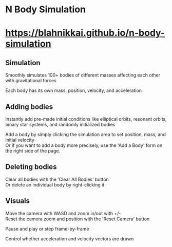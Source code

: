 # N Body Simulation
# https://blahnikkai.github.io/n-body-simulation

## Simulation
Smoothly simulates 100+ bodies of different masses affecting each other with gravitational forces

Each body has its own mass, position, velocity, and acceleration

## Adding bodies
Instantly add pre-made initial conditions like elliptical orbits, resonant orbits, binary star systems, and randomly initialized bodies

Add a body by simply clicking the simulation area to set position, mass, and initial velocity  
Or if you want to add a body more precisely, use the 'Add a Body' form on the right side of the page.


## Deleting bodies
Clear all bodies with the 'Clear All Bodies' button  
Or delete an individual body by right-clicking it

## Visuals
Move the camera with WASD and zoom in/out with +/-  
Reset the camera zoom and position with the 'Reset Camera' button

Pause and play or step frame-by-frame

Control whether acceleration and velocity vectors are drawn